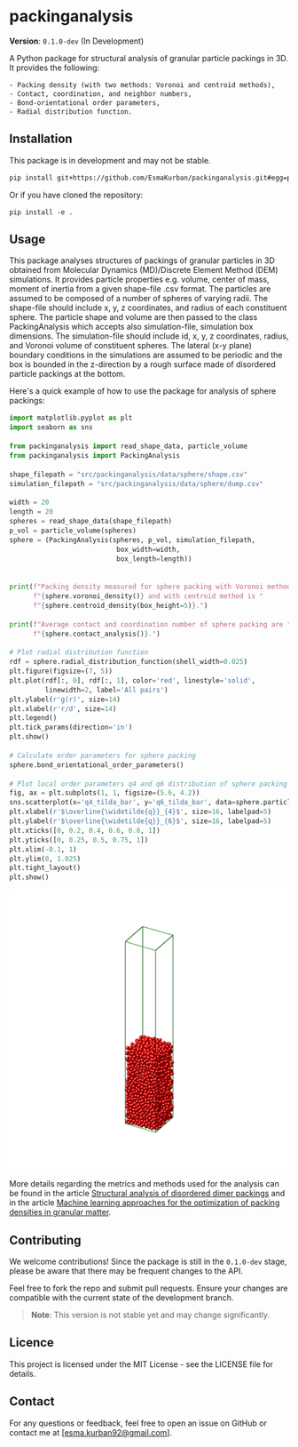 # packinganalysis
**Version**: `0.1.0-dev` (In Development)

A Python package for structural analysis of granular particle packings in 3D. It provides the following:

    - Packing density (with two methods: Voronoi and centroid methods),
    - Contact, coordination, and neighbor numbers,
    - Bond-orientational order parameters,
    - Radial distribution function.

## Installation
This package is in development and may not be stable.

```bash
pip install git+https://github.com/EsmaKurban/packinganalysis.git#egg=packinganalysis
```
Or if you have cloned the repository:

    pip install -e .

## Usage
This package analyses structures of packings of granular particles in 3D obtained from Molecular Dynamics (MD)/Discrete Element Method (DEM)
simulations. It provides particle properties e.g. volume, center of mass, moment of inertia from a given shape-file
.csv format. The particles are assumed to be composed of a number of spheres of varying radii. The shape-file
should include x, y, z coordinates, and radius of each constituent sphere. The particle shape and volume are
then passed to the class PackingAnalysis which accepts also simulation-file, simulation box dimensions.
The simulation-file should include id, x, y, z coordinates, radius, and Voronoi volume of constituent spheres.
The lateral (x-y plane) boundary conditions in the simulations are assumed to be periodic and the box is
bounded in the z-direction by a rough surface made of disordered particle packings at the bottom.

Here's a quick example of how to use the package for analysis of sphere packings:

```python
import matplotlib.pyplot as plt
import seaborn as sns

from packinganalysis import read_shape_data, particle_volume
from packinganalysis import PackingAnalysis

shape_filepath = "src/packinganalysis/data/sphere/shape.csv"
simulation_filepath = "src/packinganalysis/data/sphere/dump.csv"

width = 20
length = 20
spheres = read_shape_data(shape_filepath)
p_vol = particle_volume(spheres)
sphere = (PackingAnalysis(spheres, p_vol, simulation_filepath,
                           box_width=width,
                           box_length=length))


print(f"Packing density measured for sphere packing with Voronoi method is "
      f"{sphere.voronoi_density()} and with centroid method is "
      f"{sphere.centroid_density(box_height=5)}.")

print(f"Average contact and coordination number of sphere packing are "
      f"{sphere.contact_analysis()}.")

# Plot radial distribution function
rdf = sphere.radial_distribution_function(shell_width=0.025)
plt.figure(figsize=(7, 5))
plt.plot(rdf[:, 0], rdf[:, 1], color='red', linestyle='solid',
         linewidth=2, label='All pairs')
plt.ylabel(r'g(r)', size=14)
plt.xlabel(r'r/d', size=14)
plt.legend()
plt.tick_params(direction='in')
plt.show()

# Calculate order parameters for sphere packing
sphere.bond_orientational_order_parameters()

# Plot local order parameters q4 and q6 distribution of sphere packing
fig, ax = plt.subplots(1, 1, figsize=(5.6, 4.2))
sns.scatterplot(x='q4_tilda_bar', y='q6_tilda_bar', data=sphere.particle_data)
plt.xlabel(r'$\overline{\widetilde{q}}_{4}$', size=16, labelpad=5)
plt.ylabel(r'$\overline{\widetilde{q}}_{6}$', size=16, labelpad=5)
plt.xticks([0, 0.2, 0.4, 0.6, 0.8, 1])
plt.yticks([0, 0.25, 0.5, 0.75, 1])
plt.xlim(-0.1, 1)
plt.ylim(0, 1.025)
plt.tight_layout()
plt.show()
```
![sphere packing](sphere_packing.png)

More details regarding the metrics and methods used for the analysis can be found in the article
[Structural analysis of disordered dimer packings](https://doi.org/10.1039/D1SM00960E) and in the article
[Machine learning approaches for the optimization of packing densities in granular matter](https://doi.org/10.1039/D2SM01430K).

## Contributing

We welcome contributions! Since the package is still in the `0.1.0-dev` stage, please be aware that there may be frequent changes to the API.

Feel free to fork the repo and submit pull requests. Ensure your changes are compatible with the current state of the development branch.

> **Note**: This version is not stable yet and may change significantly.

## Licence
This project is licensed under the MIT License - see the LICENSE file for details.

## Contact
For any questions or feedback, feel free to open an issue on GitHub or
contact me at [esma.kurban92@gmail.com].
